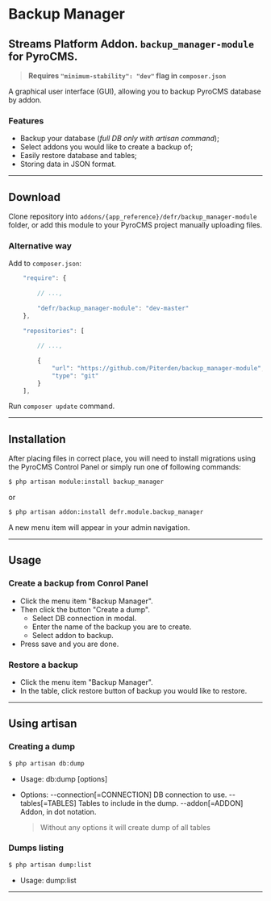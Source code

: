 # Backup Manager
## Streams Platform Addon. `backup_manager-module` for PyroCMS.

   > **Requires `"minimum-stability": "dev"` flag in `composer.json`**

A graphical user interface (GUI), allowing you to backup PyroCMS database by addon.

### Features
* Backup your database (_full DB only with artisan command_);
* Select addons you would like to create a backup of;
* Easily restore database and tables;
* Storing data in JSON format.

***

## Download
Clone repository into `addons/{app_reference}/defr/backup_manager-module` folder, or add this module to your PyroCMS project manually uploading files.

### Alternative way
Add to `composer.json`:
```js
    "require": {
    
        // ...,
        
        "defr/backup_manager-module": "dev-master"
    },
    
    "repositories": [
        
        // ...,
        
        {
            "url": "https://github.com/Piterden/backup_manager-module",
            "type": "git"
        }
    ],
```

Run `composer update` command.

***

## Installation
After placing files in correct place, you will need to install migrations using the PyroCMS Control Panel or simply run one of following commands:
```bash
$ php artisan module:install backup_manager
```
or
```bash
$ php artisan addon:install defr.module.backup_manager
```
A new menu item will appear in your admin navigation.

***

## Usage

### Create a backup from Conrol Panel
* Click the menu item "Backup Manager".
* Then click the button "Create a dump".
  - Select DB connection in modal.
  - Enter the name of the backup you are to create.
  - Select addon to backup.
* Press save and you are done.

### Restore a backup
* Click the menu item "Backup Manager".
* In the table, click restore button of backup you would like to restore.

***

## Using artisan

### Creating a dump
```bash
$ php artisan db:dump
```

 - Usage:
    db:dump [options]

 - Options:
    --connection[=CONNECTION]  DB connection to use.
    --tables[=TABLES]          Tables to include in the dump.
    --addon[=ADDON]            Addon, in dot notation.

     > Without any options it will create dump of all tables

### Dumps listing
```bash
$ php artisan dump:list
```
 
 - Usage:
    dump:list

***
